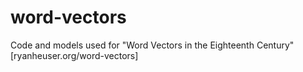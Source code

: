 # word-vectors
Code and models used for "Word Vectors in the Eighteenth Century" [ryanheuser.org/word-vectors]
